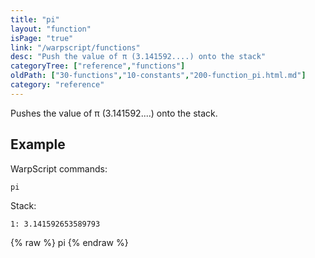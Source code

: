 ```yaml
---
title: "pi"
layout: "function"
isPage: "true"
link: "/warpscript/functions"
desc: "Push the value of π (3.141592....) onto the stack"
categoryTree: ["reference","functions"]
oldPath: ["30-functions","10-constants","200-function_pi.html.md"]
category: "reference"
---
```

 

Pushes the value of π (3.141592....) onto the stack.

## Example ##

WarpScript commands:

    pi

Stack:

    1: 3.141592653589793


{% raw %}
<warp10-warpscript-widget backend="{{backend}}"  exec-endpoint="{{execEndpoint}}">pi</warp10-warpscript-widget>
{% endraw %}    
